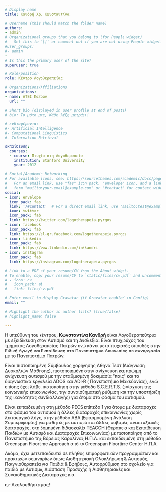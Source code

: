 ```yaml
---
# Display name
title: Κανδρή Χρ. Κωνσταντίνα

# Username (this should match the folder name)
authors:
- admin
# Organizational groups that you belong to (for People widget)
#   Set this to `[]` or comment out if you are not using People widget.
#user_groups:
#- admin
- 
# Is this the primary user of the site?
superuser: true

# Role/position
role: Κέντρο Λογοθεραπείας 

# Organizations/Affiliations
organizations:
- name: ΑΤΕΙ Πατρών
  url: ""

# Short bio (displayed in user profile at end of posts)
# bio: Το μότο μας, Κάθε λέξη μετράει!

# ενδιαφέροντα:
#- Artificial Intelligence
#- Computational Linguistics
#- Information Retrieval

εκπαίδευση:
  courses:
  - course: Πτυχίο στη Λογοθεραπεία
    institution: Stanford University
    year: 2012

# Social/Academic Networking
# For available icons, see: https://sourcethemes.com/academic/docs/page-builder/#icons
#   For an email link, use "fas" icon pack, "envelope" icon, and a link in the
#   form "mailto:your-email@example.com" or "#contact" for contact widget.
social:
- icon: envelope
  icon_pack: fas
  link: '/#contact'  # For a direct email link, use "mailto:test@example.org".
- icon: twitter
  icon_pack: fab
  link: https://twitter.com/logotherapeia.pyrgos
- icon: facebook
  icon_pack: fab
  link: https://el-gr.facebook.com/logotherapeia.pyrgos
- icon: linkedin
  icon_pack: fab
  link: https://www.linkedin.com/in/kandri
- icon: instagram
  icon_pack: fab
  link: https://instagram.com/logotherapeia.pyrgos

# Link to a PDF of your resume/CV from the About widget.
# To enable, copy your resume/CV to `static/files/cv.pdf` and uncomment the lines below.
# - icon: cv
#   icon_pack: ai
#   link: files/cv.pdf

# Enter email to display Gravatar (if Gravatar enabled in Config)
email: ""

# Highlight the author in author lists? (true/false)
# highlight_name: false

---
```

Η υπεύθυνη του κέντρου, **Κωνσταντίνα Κανδρή** είναι Λογοθεραπεύτρια με εξειδίκευση στον Αυτισμό και τη Δυσλεξία. Είναι πτυχιούχος του τμήματος Λογοθεραπείας Πατρών ενώ κάνει μεταπτυχιακές σπουδές στην Ειδική Αγωγή και Εκπαίδευση στο Πανεπιστήμιο Λευκωσίας σε συνεργασία με το Πανεπιστήμιο Πατρών.

 Είναι πιστοποιημένη Σύμβουλος χορήγησης Αθηνά Τεστ (Διάγνωση Δυσκολιών Μάθησης), πιστοποιημένη στην ανίχνευση και πρώιμη ανίχνευση αυτισμού με την σταθμισμένη δοκιμασία "παις" και τα διαγνωστικά εργαλεία ADOS και ADI-R ( Πανεπιστήμιο Μακεδονίας), ενώ επίσης έχει λάβει πιστοποίηση στην μέθοδο S.C.E.R.T.S. (ενίσχυση της κοινωνικής επικοινωνίας, την συναισθηματική ρύθμιση και την υποστήριξη της ικανότητας συνδιαλλαγής) για άτομα στο φάσμα του αυτισμού. 

Είναι εκπαιδευμένη στη μέθοδο PECS επίπεδο 1 για άτομα με διαταραχές στο φάσμα του αυτισμού ή άλλες διαταραχές επικοινωνίας χωρίς λειτουργικό λόγο, στην μέθοδο ABA (Εφαρμοσμένη Ανάλυση Συμπεριφοράς) για μαθητές με αυτισμό και άλλες σοβαρές αναπτυξιακές διαταραχές, στη δομημένη διδασκαλία TEACCH (Θεραπεία και Εκπαίδευση Παιδιών με Αυτισμό και Διαταραχές Επικοινωνίας) με πιστοποίηση από το Πανεπιστήμιο της Βόρειας Καρολίνας Η.Π.Α. και εκπαιδευμένη στη μέθοδο Greenspan Floortime Approach από το Greenspan Floortime Center Η.Π.Α. 

 Ακόμα, έχει μετεκπαιδευτεί σε πλήθος επιμορφωτικών προγραμμάτων και πρακτικών σεμιναρίων όπως Αισθητηριακή Ολοκλήρωση & Αυτισμός, Παιγνιοθεραπεία για Παιδιά & Εφήβους, Αυτορρύθμιση στο σχολείο για παιδιά με Αυτισμό, Διάσπαση Προσοχής ή Αισθητηριακές και Συναισθηματικές Διαταραχές κ.α.

👉 Ακολουθήστε μας!